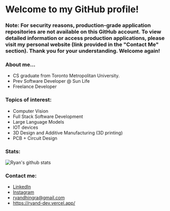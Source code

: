 # Welcome to my GitHub profile!

### Note: For security reasons, production-grade application repositories are not available on this GitHub account. To view detailed information or access production applications, please visit my personal website (link provided in the "Contact Me" section). Thank you for your understanding. Welcome again!

### About me...
* CS graduate from Toronto Metropolitan University.
* Prev Software Developer @ Sun Life
* Freelance Developer

### Topics of interest:
* Computer Vision
* Full Stack Software Development
* Large Language Models
* IOT devices
* 3D Design and Additive Manufacturing (3D printing)
* PCB + Circuit Design

### Stats:
![Ryan's github stats](https://github-readme-stats.vercel.app/api?username=RyanDhingra&show_icons=true&bg_color=0492C2&text_color=ffffff&title_color=ffffff&icon_color=ffffff)

### Contact me:
* <a href="https://www.linkedin.com/in/ryan-dhingra-82969822b/" target="_blank">LinkedIn</a>
* <a href="https://www.instagram.com/ryxn_lives/" target="_blank">Instagram</a>
* ryandhingra@gmail.com
* https://ryand-dev.vercel.app/
